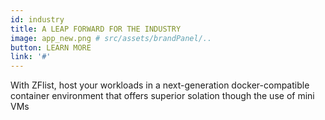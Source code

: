 ```yaml
---
id: industry
title: A LEAP FORWARD FOR THE INDUSTRY
image: app_new.png # src/assets/brandPanel/..
button: LEARN MORE
link: '#'
---
```


With ZFlist, host your workloads in a next-generation docker-compatible container environment that offers superior solation though the use of mini VMs
